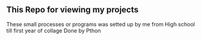 ## This Repo for viewing my projects
These small processes or programs was setted up by me from High school till first year of collage
Done by Pthon

